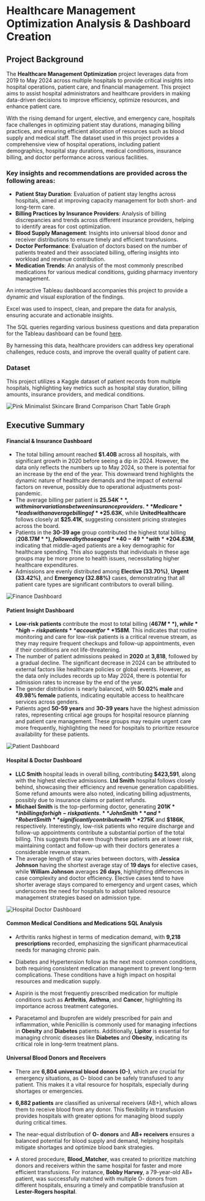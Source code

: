 # Healthcare Management Optimization Analysis & Dashboard Creation

## Project Background

The **Healthcare Management Optimization** project leverages data from 2019 to May 2024 across multiple hospitals to provide critical insights into hospital operations, patient care, and financial management. This project aims to assist hospital administrators and healthcare providers in making data-driven decisions to improve efficiency, optimize resources, and enhance patient care.

With the rising demand for urgent, elective, and emergency care, hospitals face challenges in optimizing patient stay durations, managing billing practices, and ensuring efficient allocation of resources such as blood supply and medical staff. The dataset used in this project provides a comprehensive view of hospital operations, including patient demographics, hospital stay durations, medical conditions, insurance billing, and doctor performance across various facilities.

### Key insights and recommendations are provided across the following areas:

- **Patient Stay Duration**: Evaluation of patient stay lengths across hospitals, aimed at improving capacity management for both short- and long-term care.
- **Billing Practices by Insurance Providers**: Analysis of billing discrepancies and trends across different insurance providers, helping to identify areas for cost optimization.
- **Blood Supply Management**: Insights into universal blood donor and receiver distributions to ensure timely and efficient transfusions.
- **Doctor Performance**: Evaluation of doctors based on the number of patients treated and their associated billing, offering insights into workload and revenue contribution.
- **Medication Trends**: An analysis of the most commonly prescribed medications for various medical conditions, guiding pharmacy inventory management.

An interactive Tableau dashboard accompanies this project to provide a dynamic and visual exploration of the findings. 

Excel was used to inspect, clean, and prepare the data for analysis, ensuring accurate and actionable insights.

The SQL queries regarding various business questions and data preparation for the Tableau dashboard can be found [here](#).

By harnessing this data, healthcare providers can address key operational challenges, reduce costs, and improve the overall quality of patient care.

### Dataset

This project utilizes a Kaggle dataset of patient records from multiple hospitals, highlighting key metrics such as hospital stay duration, billing amounts, insurance providers, and medical conditions. 

![Pink Minimalist Skincare Brand Comparison Chart Table Graph](https://github.com/user-attachments/assets/fc34944f-7c55-4d34-bced-1568391f0fc8)

## Executive Summary

#### Financial & Insurance Dashboard

- The total billing amount reached **$1.40B** across all hospitals, with significant growth in 2020 before seeing a dip in 2024. However, the data only reflects the numbers up to May 2024, so there is potential for an increase by the end of the year. This downward trend highlights the dynamic nature of healthcare demands and the impact of external factors on revenue, possibly due to operational adjustments post-pandemic.
- The average billing per patient is **$25.54K**, with minor variations between insurance providers. **Medicare** leads with an average billing of **$25.63K**, while **UnitedHealthcare** follows closely at **$25.41K**, suggesting consistent pricing strategies across the board.
- Patients in the **30-39 age** group contributed the highest total billing (**$208.17M**), followed by those aged **40-49** with **$204.83M**, indicating that middle-aged patients are a key demographic for healthcare spending. This also suggests that individuals in these age groups may be more prone to health issues, necessitating higher healthcare expenditures.
- Admissions are evenly distributed among **Elective (33.70%)**, **Urgent (33.42%)**, and **Emergency (32.88%)** cases, demonstrating that all patient care types are significant contributors to overall billing.

![Finance Dashboard](https://github.com/user-attachments/assets/ab543d23-8c41-45c8-a0d5-2c25fed833e9)

#### Patient Insight Dashboard

- **Low-risk patients** contribute the most to total billing (**$467M**), while **high-risk patients** account for **$158M**. This indicates that routine monitoring and care for low-risk patients is a critical revenue stream, as they may require frequent checkups and follow-up appointments, even if their conditions are not life-threatening.
- The number of patient admissions peaked in **2020** at **3,818**, followed by a gradual decline. The significant decrease in 2024 can be attributed to external factors like healthcare policies or global events. However, as the data only includes records up to May 2024, there is potential for admission rates to increase by the end of the year.
- The gender distribution is nearly balanced, with **50.02% male** and **49.98% female** patients, indicating equitable access to healthcare services across genders.
- Patients aged **50-59 years** and **30-39 years** have the highest admission rates, representing critical age groups for hospital resource planning and patient care management. These groups may require urgent care more frequently, highlighting the need for hospitals to prioritize resource availability for these patients.

![Patient Dashboard](https://github.com/user-attachments/assets/a0c933f1-387f-4a00-8231-086e0f1a9c9e)

#### Hospital & Doctor Dashboard

- **LLC Smith** hospital leads in overall billing, contributing **$423,591**, along with the highest elective admissions. **Ltd Smith** hospital follows closely behind, showcasing their efficiency and revenue generation capabilities. Some refund amounts were also noted, indicating billing adjustments, possibly due to insurance claims or patient refunds.
- **Michael Smith** is the top-performing doctor, generating **$201K** in billings for high-risk patients. **John Smith** and **Robert Smith** significantly contribute with **$275K** and **$186K**, respectively. Interestingly, low-risk patients who require discharge and follow-up appointments contribute a substantial portion of the total billing. This suggests that even though these patients are at lower risk, maintaining contact and follow-up with their doctors generates a considerable revenue stream.
- The average length of stay varies between doctors, with **Jessica Johnson** having the shortest average stay of **19 days** for elective cases, while **William Johnson** averages **26 days**, highlighting differences in case complexity and doctor efficiency. Elective cases tend to have shorter average stays compared to emergency and urgent cases, which underscores the need for hospitals to adopt tailored resource management strategies based on admission type.

![Hospital   Doctor Dashboard](https://github.com/user-attachments/assets/b43f48d1-dfd3-4bbf-9b60-13af6765ccad)

#### Common Medical Conditions and Medications SQL Analysis 

- Arthritis ranks highest in terms of medication demand, with **9,218 prescriptions** recorded, emphasizing the significant pharmaceutical needs for managing chronic pain.
  
- Diabetes and Hypertension follow as the next most common conditions, both requiring consistent medication management to prevent long-term complications. These conditions have a high impact on hospital resources and medication supply.

- Aspirin is the most frequently prescribed medication for multiple conditions such as **Arthritis**, **Asthma**, and **Cancer**, highlighting its importance across treatment categories.

- Paracetamol and Ibuprofen are widely prescribed for pain and inflammation, while Penicillin is commonly used for managing infections in **Obesity** and **Diabetes** patients. Additionally, **Lipitor** is essential for managing chronic diseases like **Diabetes** and **Obesity**, indicating its critical role in long-term treatment plans.

#### Universal Blood Donors and Receivers

- There are **6,804 universal blood donors (O-)**, which are crucial for emergency situations, as O- blood can be safely transfused to any patient. This makes it a vital resource for hospitals, especially during shortages or emergencies.

- **6,882 patients** are classified as universal receivers (AB+), which allows them to receive blood from any donor. This flexibility in transfusion provides hospitals with greater options for managing blood supply during critical times.

- The near-equal distribution of **O- donors** and **AB+ receivers** ensures a balanced potential for blood supply and demand, helping hospitals mitigate shortages and optimize blood bank strategies.

- A stored procedure, **Blood_Matcher**, was created to prioritize matching donors and receivers within the same hospital for faster and more efficient transfusions. For instance, **Bobby Harvey**, a 79-year-old AB+ patient, was successfully matched with multiple O- donors from different hospitals, ensuring a timely and compatible transfusion at **Lester-Rogers hospital**.




